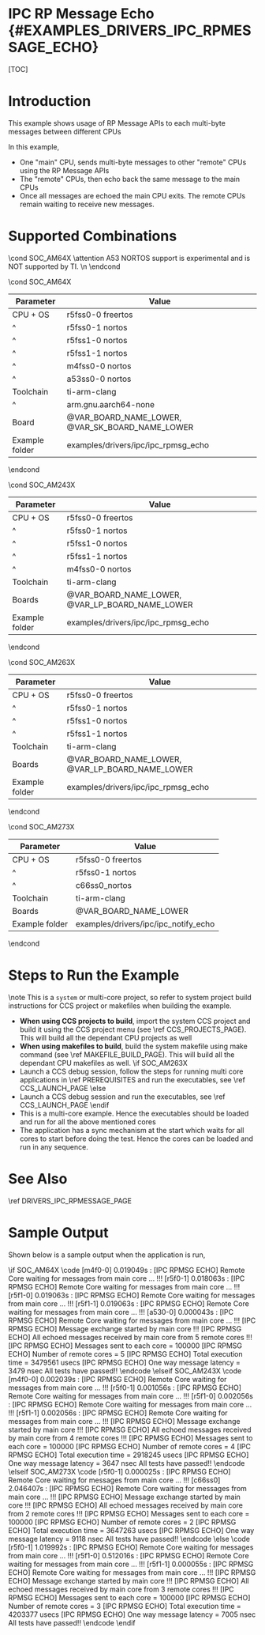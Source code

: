 # IPC RP Message Echo {#EXAMPLES_DRIVERS_IPC_RPMESSAGE_ECHO}

[TOC]

# Introduction

This example shows usage of RP Message APIs to each multi-byte messages between different CPUs

In this example,
- One "main" CPU, sends multi-byte messages to other "remote" CPUs using the RP Message APIs
- The "remote" CPUs, then echo back the same message to the main CPUs
- Once all messages are echoed the main CPU exits. The remote CPUs remain waiting to receive new messages.

# Supported Combinations

\cond SOC_AM64X
\attention A53 NORTOS support is experimental and is NOT supported by TI. \n
\endcond

\cond SOC_AM64X

 Parameter      | Value
 ---------------|-----------
 CPU + OS       | r5fss0-0 freertos
 ^              | r5fss0-1 nortos
 ^              | r5fss1-0 nortos
 ^              | r5fss1-1 nortos
 ^              | m4fss0-0 nortos
 ^              | a53ss0-0 nortos
 Toolchain      | ti-arm-clang
 ^              | arm.gnu.aarch64-none
 Board          | @VAR_BOARD_NAME_LOWER, @VAR_SK_BOARD_NAME_LOWER
 Example folder | examples/drivers/ipc/ipc_rpmsg_echo

\endcond

\cond SOC_AM243X

 Parameter      | Value
 ---------------|-----------
 CPU + OS       | r5fss0-0 freertos
 ^              | r5fss0-1 nortos
 ^              | r5fss1-0 nortos
 ^              | r5fss1-1 nortos
 ^              | m4fss0-0 nortos
 Toolchain      | ti-arm-clang
 Boards         | @VAR_BOARD_NAME_LOWER, @VAR_LP_BOARD_NAME_LOWER
 Example folder | examples/drivers/ipc/ipc_rpmsg_echo

\endcond

\cond SOC_AM263X

 Parameter      | Value
 ---------------|-----------
 CPU + OS       | r5fss0-0 freertos
 ^              | r5fss0-1 nortos
 ^              | r5fss1-0 nortos
 ^              | r5fss1-1 nortos
 Toolchain      | ti-arm-clang
 Boards         | @VAR_BOARD_NAME_LOWER, @VAR_LP_BOARD_NAME_LOWER
 Example folder | examples/drivers/ipc/ipc_rpmsg_echo

\endcond

\cond SOC_AM273X

 Parameter      | Value
 ---------------|-----------
 CPU + OS       | r5fss0-0 freertos
 ^              | r5fss0-1 nortos
 ^              | c66ss0_nortos
 Toolchain      | ti-arm-clang
 Boards         | @VAR_BOARD_NAME_LOWER
 Example folder | examples/drivers/ipc/ipc_notify_echo

\endcond

# Steps to Run the Example

\note This is a `system` or multi-core project, so refer to system project build instructions for CCS project or makefiles when building the example.

- **When using CCS projects to build**, import the system CCS project
  and build it using the CCS project menu (see \ref CCS_PROJECTS_PAGE). This will build all the dependant CPU projects as well
- **When using makefiles to build**, build the system makefile using
  make command (see \ref MAKEFILE_BUILD_PAGE). This will build all the dependant CPU makefiles as well.
\if SOC_AM263X
- Launch a CCS debug session, follow the steps for running multi core applications in \ref PREREQUISITES and run the executables, see \ref CCS_LAUNCH_PAGE
\else
- Launch a CCS debug session and run the executables, see \ref CCS_LAUNCH_PAGE
\endif
- This is a multi-core example. Hence the executables should be loaded and run for all the above mentioned cores
- The application has a sync mechanism at the start which waits for all cores to start before doing the test. Hence the cores can be loaded and run in any sequence.

# See Also

\ref DRIVERS_IPC_RPMESSAGE_PAGE

# Sample Output

Shown below is a sample output when the application is run,

\if SOC_AM64X
\code
[m4f0-0]     0.019049s : [IPC RPMSG ECHO] Remote Core waiting for messages from main core ... !!!
[r5f0-1]     0.018063s : [IPC RPMSG ECHO] Remote Core waiting for messages from main core ... !!!
[r5f1-0]     0.019063s : [IPC RPMSG ECHO] Remote Core waiting for messages from main core ... !!!
[r5f1-1]     0.019063s : [IPC RPMSG ECHO] Remote Core waiting for messages from main core ... !!!
[a530-0]     0.000043s : [IPC RPMSG ECHO] Remote Core waiting for messages from main core ... !!!
[IPC RPMSG ECHO] Message exchange started by main core !!!
[IPC RPMSG ECHO] All echoed messages received by main core from 5 remote cores !!!
[IPC RPMSG ECHO] Messages sent to each core = 100000
[IPC RPMSG ECHO] Number of remote cores = 5
[IPC RPMSG ECHO] Total execution time = 3479561 usecs
[IPC RPMSG ECHO] One way message latency = 3479 nsec
All tests have passed!!
\endcode
\elseif SOC_AM243X
\code
[m4f0-0]     0.002039s : [IPC RPMSG ECHO] Remote Core waiting for messages from main core ... !!!
[r5f0-1]     0.001056s : [IPC RPMSG ECHO] Remote Core waiting for messages from main core ... !!!
[r5f1-0]     0.002056s : [IPC RPMSG ECHO] Remote Core waiting for messages from main core ... !!!
[r5f1-1]     0.002056s : [IPC RPMSG ECHO] Remote Core waiting for messages from main core ... !!!
[IPC RPMSG ECHO] Message exchange started by main core !!!
[IPC RPMSG ECHO] All echoed messages received by main core from 4 remote cores !!!
[IPC RPMSG ECHO] Messages sent to each core = 100000
[IPC RPMSG ECHO] Number of remote cores = 4
[IPC RPMSG ECHO] Total execution time = 2918245 usecs
[IPC RPMSG ECHO] One way message latency = 3647 nsec
All tests have passed!!
\endcode
\elseif SOC_AM273X
\code
[r5f0-1]     0.000025s : [IPC RPMSG ECHO] Remote Core waiting for messages from main core ... !!!
[c66ss0]     2.046407s : [IPC RPMSG ECHO] Remote Core waiting for messages from main core ... !!!
[IPC RPMSG ECHO] Message exchange started by main core !!!
[IPC RPMSG ECHO] All echoed messages received by main core from 2 remote cores !!!
[IPC RPMSG ECHO] Messages sent to each core = 100000
[IPC RPMSG ECHO] Number of remote cores = 2
[IPC RPMSG ECHO] Total execution time = 3647263 usecs
[IPC RPMSG ECHO] One way message latency = 9118 nsec
All tests have passed!!
\endcode
\else
\code
[r5f0-1]     1.019992s : [IPC RPMSG ECHO] Remote Core waiting for messages from main core ... !!!
[r5f1-0]     0.512016s : [IPC RPMSG ECHO] Remote Core waiting for messages from main core ... !!!
[r5f1-1]     0.000055s : [IPC RPMSG ECHO] Remote Core waiting for messages from main core ... !!!
[IPC RPMSG ECHO] Message exchange started by main core !!!
[IPC RPMSG ECHO] All echoed messages received by main core from 3 remote cores !!!
[IPC RPMSG ECHO] Messages sent to each core = 100000
[IPC RPMSG ECHO] Number of remote cores = 3
[IPC RPMSG ECHO] Total execution time = 4203377 usecs
[IPC RPMSG ECHO] One way message latency = 7005 nsec
All tests have passed!!
\endcode
\endif
